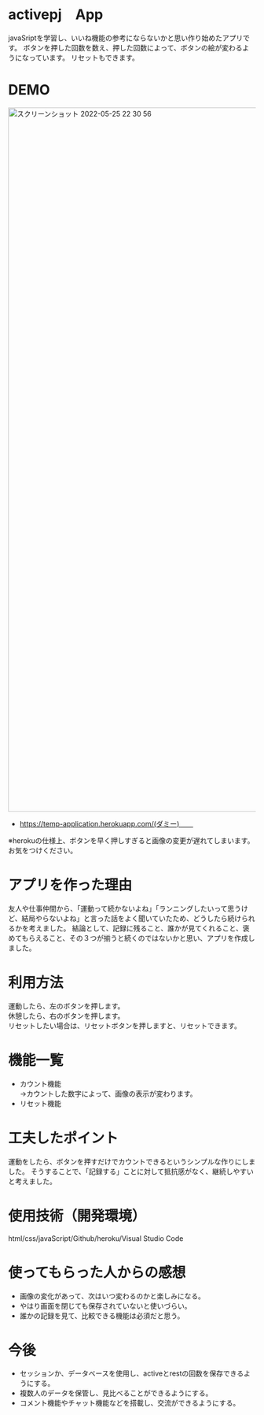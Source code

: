 # activepj　App
javaSriptを学習し、いいね機能の参考にならないかと思い作り始めたアプリです。
ボタンを押した回数を数え、押した回数によって、ボタンの絵が変わるようになっています。
リセットもできます。

# DEMO
<img width="1430" alt="スクリーンショット 2022-05-25 22 30 56" src="https://user-images.githubusercontent.com/102650893/170274641-f38e8d55-b095-4605-9333-909208aef1e1.png">

* https://temp-application.herokuapp.com/(ダミー)　　

※herokuの仕様上、ボタンを早く押しすぎると画像の変更が遅れてしまいます。お気をつけください。

# アプリを作った理由
友人や仕事仲間から、「運動って続かないよね」「ランニングしたいって思うけど、結局やらないよね」と言った話をよく聞いていたため、どうしたら続けられるかを考えました。
結論として、記録に残ること、誰かが見てくれること、褒めてもらえること、その３つが揃うと続くのではないかと思い、アプリを作成しました。

# 利用方法
運動したら、左のボタンを押します。  
休憩したら、右のボタンを押します。  
リセットしたい場合は、リセットボタンを押しますと、リセットできます。

# 機能一覧
* カウント機能  
 →カウントした数字によって、画像の表示が変わります。
* リセット機能
　
 
# 工夫したポイント
運動をしたら、ボタンを押すだけでカウントできるというシンプルな作りにしました。
そうすることで、「記録する」ことに対して抵抗感がなく、継続しやすいと考えました。

# 使用技術（開発環境）
html/css/javaScript/Github/heroku/Visual Studio Code

# 使ってもらった人からの感想
* 画像の変化があって、次はいつ変わるのかと楽しみになる。
* やはり画面を閉じても保存されていないと使いづらい。
* 誰かの記録を見て、比較できる機能は必須だと思う。

# 今後
* セッションか、データベースを使用し、activeとrestの回数を保存できるようにする。
* 複数人のデータを保管し、見比べることができるようにする。
* コメント機能やチャット機能などを搭載し、交流ができるようにする。

